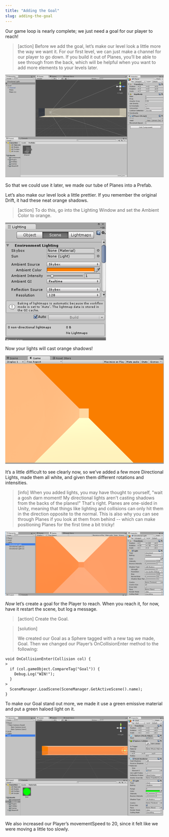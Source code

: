 ```yaml
---
title: "Adding the Goal"
slug: adding-the-goal
---
```


Our game loop is nearly complete; we just need a goal for our player to reach!

>[action]
>Before we add the goal, let’s make our level look a little more the way we want it. For our first level, we can just make a channel for our player to go down. If you build it out of Planes, you’ll be able to see through from the back, which will be helpful when you want to add more elements to your levels later.

![](../media/image137.png)

So that we could use it later, we made our tube of Planes into a Prefab.

Let’s also make our level look a little prettier. If you remember the original Drift, it had these neat orange shadows.

>[action]
>To do this, go into the Lighting Window and set the Ambient Color to orange.

![](../media/image134.png)

Now your lights will cast orange shadows!

![](../media/image136.png)

It’s a little difficult to see clearly now, so we’ve added a few more Directional Lights, made them all white, and given them different rotations and intensities.

>[info]
>When you added lights, you may have thought to yourself, "wait a gosh darn moment! My directional lights aren't casting shadows from the backs of the planes!"  That's right.  Planes are one-sided in Unity, meaning that things like lighting and collisions can only hit them in the direction opposite to the normal.  This is also why you can see through Planes if you look at them from behind -- which can make positioning Planes for the first time a bit tricky!

![](../media/image100.png)

*Now* let’s create a goal for the Player to reach. When you reach it, for now, have it restart the scene, but log a message.

>[action]
>Create the Goal.

<!-- -->

>[solution]
>
>We created our Goal as a Sphere tagged with a new tag we made, Goal. Then we changed our Player’s OnCollisionEnter method to the following:
>
```
void OnCollisionEnter(Collision col) {
>
  if (col.gameObject.CompareTag("Goal")) {
    Debug.Log("WIN!");
  }
>
  SceneManager.LoadScene(SceneManager.GetActiveScene().name);
}
```
>
To make our Goal stand out more, we made it use a green emissive
material and put a green haloed light on it.
>
![](../media/image91.png)
>
We also increased our Player’s movementSpeed to 20, since it felt like
we were moving a little too slowly.
